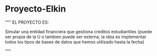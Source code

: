 # Proyecto-Elkin

"""
EL PROYECTO ES:

Simular una entidad financiera que gestiona creditos estudiantiles {puede ser propia de la U 
o tambien puede ser externa, la idea es implementar todos los tipos de bases de datos que hemos 
utilizado hasta la fecha}

"""
